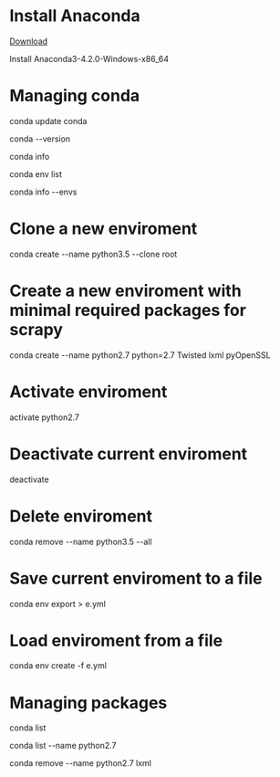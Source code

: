 # Install Anaconda

[Download](https://www.continuum.io/downloads)

Install Anaconda3-4.2.0-Windows-x86_64

# Managing conda
conda update conda

conda --version

conda info

conda env list

conda info --envs

# Clone a new enviroment

conda create --name python3.5 --clone root

# Create a new enviroment with minimal required packages for scrapy

conda create --name python2.7 python=2.7 Twisted lxml pyOpenSSL 

# Activate enviroment

activate python2.7

# Deactivate current enviroment

deactivate 

# Delete enviroment

conda remove --name python3.5 --all

# Save current enviroment to a file

conda env export > e.yml

# Load enviroment from a file

conda env create -f e.yml

# Managing packages

conda list

conda list --name python2.7

conda remove --name python2.7 lxml

